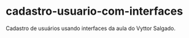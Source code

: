 # cadastro-usuario-com-interfaces
Cadastro de usuários usando interfaces da aula do Vyttor Salgado.
